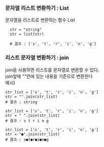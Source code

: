 ### 문자열 리스트 변환하기 : List
문자열을 리스트로 변환하는 함수 List
```
  str = "string"
  str = list(str)

  # 결과 : ['s', 't', 'r', 'i', 'n', 'g']
```

### 리스트 문자열 변환하기 : join
join을 사용하면 리스트를 문자열로 변환할 수 있다.\
join앞에 ""안에 있는 내용을 기준으로 변환한다\
예시)
```
str_list = ['s', 't', 'r', 'i', 'n', 'g']
str = "".join(str_list)
# 결과 : string

str_list = ['s', 't', 'r', 'i', 'n', 'g']
str = " ".join(str_list)
# 결과 : s t r i n g

str_list = ['s', 't', 'r', 'i', 'n', 'g']
str = "●".join(str_list)
# 결과 : s●t●r●i●n●g
```
